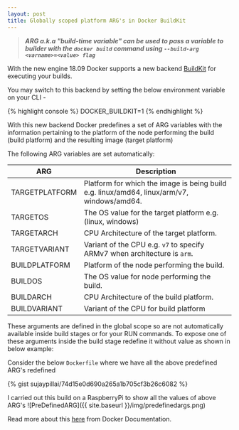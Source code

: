 ```yaml
---
layout: post
title: Globally scoped platform ARG's in Docker BuildKit
---
```


> ***ARG a.k.a "build-time variable" can be used to pass a variable to builder with the `docker build` command using `--build-arg <varname>=<value> flag`***


With the new engine 18.09 Docker supports a new backend [BuildKit](https://docs.docker.com/engine/reference/builder/#buildkit) for executing your builds.

You may switch to this backend by setting the below environment variable on your CLI -

{% highlight console %}
DOCKER_BUILDKIT=1
{% endhighlight %}

With this new backend Docker predefines a set of ARG variables with the information pertaining to the platform of the node performing the build (build platform) and the resulting image (target platform)

The following ARG variables are set automatically:

  ARG                     |     Description
 ---------------------    | -------
  TARGETPLATFORM          | Platform for which the image is being build e.g. linux/amd64, linux/arm/v7, windows/amd64.
  TARGETOS                | The OS value for the target platform e.g. (linux, windows)
  TARGETARCH              | CPU Architecture of the target platform.
  TARGETVARIANT           | Variant of the CPU e.g. `v7` to specify ARMv7 when architecture is `arm`.
  BUILDPLATFORM           | Platform of the node performing the build.
  BUILDOS                 | The OS value for node performing the build.
  BUILDARCH               | CPU Architecture of the build platform.
  BUILDVARIANT            | Variant of the CPU for build platform


These arguments are defined in the global scope so are not automatically available inside build stages or for your RUN commands. To expose one of these arguments inside the build stage redefine it without value as shown in below example:

Consider the below `Dockerfile` where we have all the above predefined ARG's redefined

{% gist sujaypillai/74d15e0d690a265a1b705cf3b26c6082 %}

I carried out this build on a RaspberryPi to show all the values of above ARG's
![PreDefinedARG]({{ site.baseurl }}/img/predefinedargs.png)

Read more about this [here](https://docs.docker.com/engine/reference/builder/#automatic-platform-args-in-the-global-scope) from Docker Documentation.
